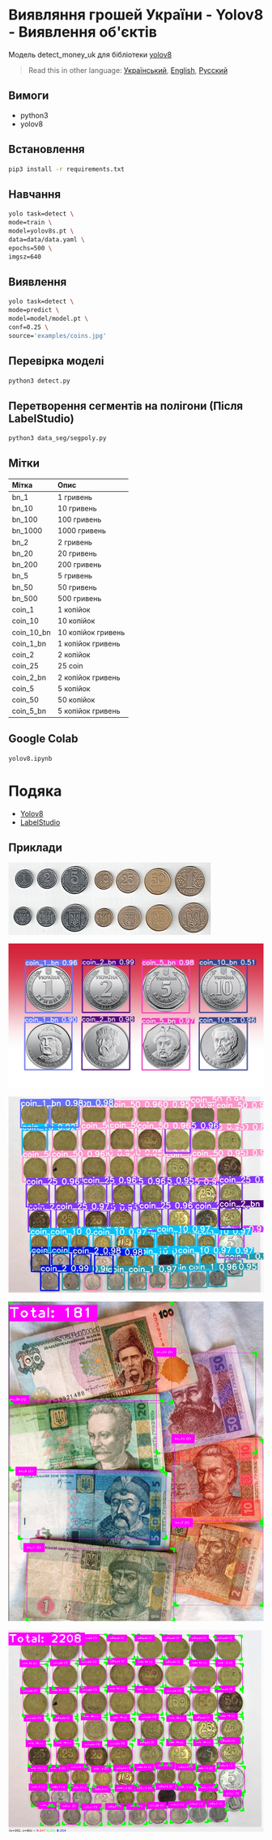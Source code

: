 # Виявляння грошей України - Yolov8 - Виявлення об'єктів

Модель detect_money_uk для бібліотеки [yolov8](https://github.com/ultralytics/ultralytics)

> Read this in other language: [Український](README.md), [English](README.en.md), [Русский](README.ru.md)

## Вимоги
* python3
* yolov8

## Встановлення
```sh
pip3 install -r requirements.txt
```

## Навчання
```sh
yolo task=detect \
mode=train \
model=yolov8s.pt \
data=data/data.yaml \
epochs=500 \
imgsz=640
```

## Виявлення
```sh
yolo task=detect \
mode=predict \
model=model/model.pt \
conf=0.25 \
source='examples/coins.jpg'
```

## Перевірка моделі
```sh
python3 detect.py
```

## Перетворення сегментів на полігони (Після LabelStudio)
```sh
python3 data_seg/segpoly.py
```

## Мітки
| Мітка               | Опис                |
| :-------------      | :-------------      |
| bn_1                | 1 гривень           |
| bn_10               | 10 гривень          |
| bn_100              | 100 гривень         |
| bn_1000             | 1000 гривень        |
| bn_2                | 2 гривень           |
| bn_20               | 20 гривень          |
| bn_200              | 200 гривень         |
| bn_5                | 5 гривень           |
| bn_50               | 50 гривень          |
| bn_500              | 500 гривень         |
| coin_1              | 1 копійок           |
| coin_10             | 10 копійок          |
| coin_10_bn          | 10 копійок гривень  |
| coin_1_bn           | 1 копійок гривень   |
| coin_2              | 2 копійок           |
| coin_25             | 25 coin             |
| coin_2_bn           | 2 копійок гривень   |
| coin_5              | 5 копійок           |
| coin_50             | 50 копійок          |
| coin_5_bn           | 5 копійок гривень   |

## Google Colab
```txt
yolov8.ipynb
```

# Подяка
* [Yolov8](https://github.com/ultralytics/ultralytics)
* [LabelStudio](https://github.com/HumanSignal/label-studio)

## Приклади
![example1](https://github.com/martinjack/detect_money_uk/blob/master/examples/coins.jpg?raw=true)

![example2](https://github.com/martinjack/detect_money_uk/blob/master/examples/example1.jpg?raw=true)

![example3](https://github.com/martinjack/detect_money_uk/blob/master/examples/example2.jpg?raw=true)

![example4](https://github.com/martinjack/detect_money_uk/blob/master/examples/example3.png?raw=true)

![example5](https://github.com/martinjack/detect_money_uk/blob/master/examples/example4.png?raw=true)